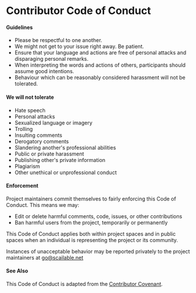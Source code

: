 # Contributor Code of Conduct

#### Guidelines

* Please be respectful to one another.
* We might not get to your issue right away. Be patient.
* Ensure that your language and actions are free of personal attacks and disparaging personal remarks.
* When interpreting the words and actions of others, participants should assume good intentions.
* Behaviour which can be reasonably considered harassment will not be tolerated.

#### We will not tolerate

* Hate speech
* Personal attacks
* Sexualized language or imagery
* Trolling
* Insulting comments
* Derogatory comments
* Slandering another's professional abilities 
* Public or private harassment
* Publishing other's private information
* Plagiarism
* Other unethical or unprofessional conduct

#### Enforcement

Project maintainers commit themselves to fairly enforcing this Code of Conduct.
This means we may:

* Edit or delete harmful comments, code, issues, or other contributions
* Ban harmful users from the project, temporarily or permanently

This Code of Conduct applies both within project spaces and in public spaces when an
individual is representing the project or its community.

Instances of unacceptable behavior may be reported privately to the project maintainers at go@scailable.net

#### See Also

This Code of Conduct is adapted from the [Contributor Covenant](http://contributor-covenant.org).

